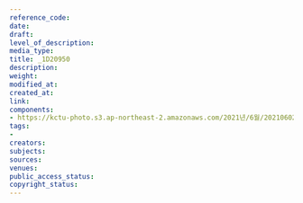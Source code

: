 ```yaml
---
reference_code: 
date: 
draft: 
level_of_description: 
media_type: 
title: _1D20950
description: 
weight: 
modified_at: 
created_at: 
link: 
components:
- https://kctu-photo.s3.ap-northeast-2.amazonaws.com/2021년/6월/20210602_산재처리+지연+근본+대책수립!+민주노총+결의대회/_1D20950.jpg
tags:
- 
creators: 
subjects: 
sources: 
venues: 
public_access_status: 
copyright_status: 
---
```

